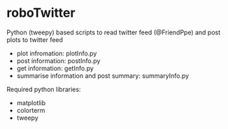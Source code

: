 # roboTwitter

Python (tweepy) based scripts to read twitter feed (@FriendPpe) and post plots to twitter feed
  * plot infromation: plotInfo.py
  * post information: postInfo.py
  * get information: getInfo.py
  * summarise information and post summary: summaryInfo.py

Required python libraries:
  * matplotlib
  * colorterm
  * tweepy

